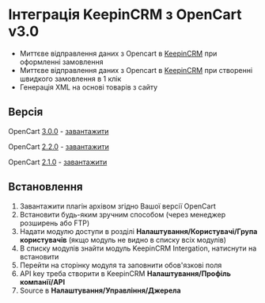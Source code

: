 # Інтеграція KeepinCRM з OpenCart v3.0 #

* Миттєве відправлення даних з Opencart в [KeepinCRM](https://bit.ly/3KCbyDR) при оформленні замовлення
* Миттєве відправлення даних з Opencart в [KeepinCRM](https://bit.ly/3KCbyDR) при створенні швидкого замовлення в 1 клік
* Генерація XML на основі товарів з сайту

## Версія ##
OpenCart [3.0.0](https://github.com/KeepinCRM/opencart-module/tree/master) - [завантажити](https://github.com/KeepinCRM/opencart-module/raw/master/keepincrm3.ocmod.zip)

OpenCart [2.2.0](https://github.com/KeepinCRM/opencart-module/tree/v2.2.0) - [завантажити](https://github.com/KeepinCRM/opencart-module/raw/v2.2.0/keepincrm2.2.ocmod.zip)

OpenCart [2.1.0](https://github.com/KeepinCRM/opencart-module/tree/v2.1.0) - [завантажити](https://github.com/KeepinCRM/opencart-module/raw/v2.1.0/keepincrm2.1.ocmod.zip)

## Встановлення ##
1. Завантажити плагін архівом згідно Вашої версії OpenCart
2. Встановити будь-яким зручним способом (через менеджер розширень або FTP)
3. Надати модулю доступи в розділі **Налаштування/Користувачі/Група користувачів** (якщо модуль не видно в списку всіх модулів)
4. В списку модулів знайти модуль KeepinCRM Intergation, натиснути на встановити
5. Перейти на сторінку модуля та заповнити обов'язкові поля
6. API key треба створити в KeepinCRM **Налаштування/Профіль компанії/API**
7. Source в **Налаштування/Управління/Джерела**
